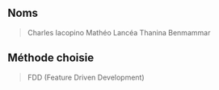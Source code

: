 ## Noms
> Charles Iacopino 
> Mathéo Lancéa
> Thanina Benmammar

## Méthode choisie 
> FDD (Feature Driven Development)
